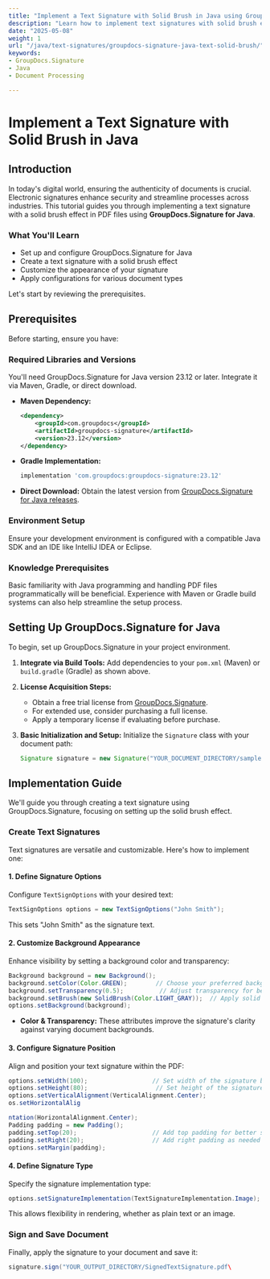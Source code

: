 ```yaml
---
title: "Implement a Text Signature with Solid Brush in Java using GroupDocs.Signature"
description: "Learn how to implement text signatures with solid brush effects in PDFs using GroupDocs.Signature for Java. Enhance document security and streamline your digital signing process."
date: "2025-05-08"
weight: 1
url: "/java/text-signatures/groupdocs-signature-java-text-solid-brush/"
keywords:
- GroupDocs.Signature
- Java
- Document Processing

---
```



# Implement a Text Signature with Solid Brush in Java

## Introduction

In today's digital world, ensuring the authenticity of documents is crucial. Electronic signatures enhance security and streamline processes across industries. This tutorial guides you through implementing a text signature with a solid brush effect in PDF files using **GroupDocs.Signature for Java**.

### What You'll Learn
- Set up and configure GroupDocs.Signature for Java
- Create a text signature with a solid brush effect
- Customize the appearance of your signature
- Apply configurations for various document types

Let's start by reviewing the prerequisites.

## Prerequisites

Before starting, ensure you have:

### Required Libraries and Versions
You'll need GroupDocs.Signature for Java version 23.12 or later. Integrate it via Maven, Gradle, or direct download.

- **Maven Dependency:**
  
  ```xml
  <dependency>
      <groupId>com.groupdocs</groupId>
      <artifactId>groupdocs-signature</artifactId>
      <version>23.12</version>
  </dependency>
  ```

- **Gradle Implementation:**
  
  ```gradle
  implementation 'com.groupdocs:groupdocs-signature:23.12'
  ```

- **Direct Download:** 
  Obtain the latest version from [GroupDocs.Signature for Java releases](https://releases.groupdocs.com/signature/java/).

### Environment Setup
Ensure your development environment is configured with a compatible Java SDK and an IDE like IntelliJ IDEA or Eclipse.

### Knowledge Prerequisites
Basic familiarity with Java programming and handling PDF files programmatically will be beneficial. Experience with Maven or Gradle build systems can also help streamline the setup process.

## Setting Up GroupDocs.Signature for Java
To begin, set up GroupDocs.Signature in your project environment.

1. **Integrate via Build Tools:**
   Add dependencies to your `pom.xml` (Maven) or `build.gradle` (Gradle) as shown above.

2. **License Acquisition Steps:**
   - Obtain a free trial license from [GroupDocs.Signature](https://purchase.groupdocs.com/buy).
   - For extended use, consider purchasing a full license.
   - Apply a temporary license if evaluating before purchase.

3. **Basic Initialization and Setup:**
   Initialize the `Signature` class with your document path:
   
   ```java
   Signature signature = new Signature("YOUR_DOCUMENT_DIRECTORY/sample.pdf");
   ```

## Implementation Guide
We'll guide you through creating a text signature using GroupDocs.Signature, focusing on setting up the solid brush effect.

### Create Text Signatures
Text signatures are versatile and customizable. Here's how to implement one:

#### 1. Define Signature Options
Configure `TextSignOptions` with your desired text:

```java
TextSignOptions options = new TextSignOptions("John Smith");
```
This sets "John Smith" as the signature text.

#### 2. Customize Background Appearance
Enhance visibility by setting a background color and transparency:

```java
Background background = new Background();
background.setColor(Color.GREEN);        // Choose your preferred background color
background.setTransparency(0.5);          // Adjust transparency for better visibility
background.setBrush(new SolidBrush(Color.LIGHT_GRAY));  // Apply solid brush effect
options.setBackground(background);
```

- **Color & Transparency:** These attributes improve the signature's clarity against varying document backgrounds.

#### 3. Configure Signature Position
Align and position your text signature within the PDF:

```java
options.setWidth(100);                  // Set width of the signature box
options.setHeight(80);                   // Set height of the signature box
options.setVerticalAlignment(VerticalAlignment.Center);
os.setHorizontalAlig

ntation(HorizontalAlignment.Center);
Padding padding = new Padding();
padding.setTop(20);                     // Add top padding for better spacing
padding.setRight(20);                   // Add right padding as needed
options.setMargin(padding);
```

#### 4. Define Signature Type
Specify the signature implementation type:

```java
options.setSignatureImplementation(TextSignatureImplementation.Image);
```
This allows flexibility in rendering, whether as plain text or an image.

### Sign and Save Document
Finally, apply the signature to your document and save it:

```java
signature.sign("YOUR_OUTPUT_DIRECTORY/SignedTextSignature.pdf\
